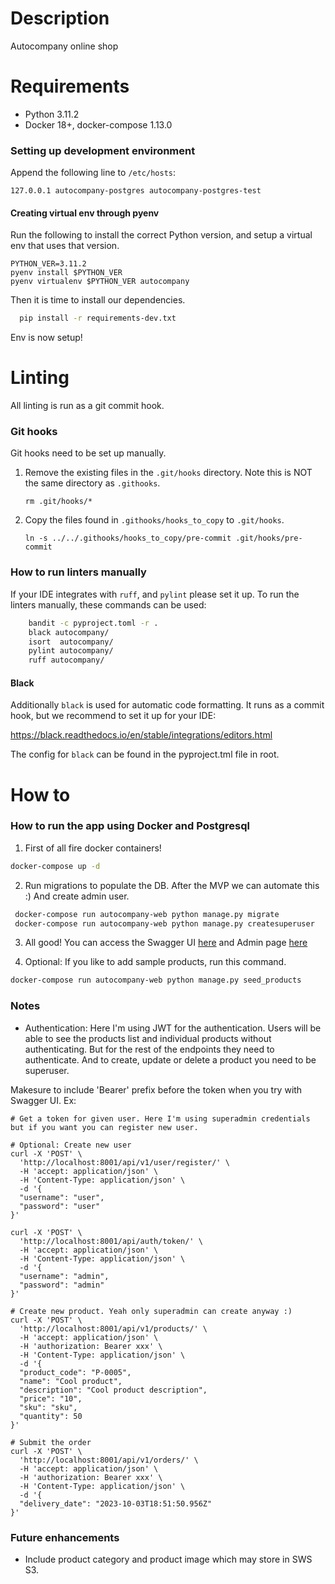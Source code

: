 # Description
 
Autocompany online shop

# Requirements

- Python 3.11.2
- Docker 18+, docker-compose 1.13.0

### Setting up development environment

Append the following line to `/etc/hosts`:
```
127.0.0.1 autocompany-postgres autocompany-postgres-test
```
#### Creating virtual env through pyenv

Run the following to install the correct Python version, and setup a virtual env that uses that version.

```
PYTHON_VER=3.11.2
pyenv install $PYTHON_VER
pyenv virtualenv $PYTHON_VER autocompany
```

Then it is time to install our dependencies.

```sh
  pip install -r requirements-dev.txt
```

Env is now setup! 


# Linting

All linting is run as a git commit hook.

### Git hooks

Git hooks need to be set up manually.
1. Remove the existing files in the `.git/hooks` directory.  Note this is NOT the same directory as `.githooks`.
   ```shell script
   rm .git/hooks/*
   ``` 
2. Copy the files found in `.githooks/hooks_to_copy` to `.git/hooks`. 
   ```shell script
   ln -s ../../.githooks/hooks_to_copy/pre-commit .git/hooks/pre-commit
   ``` 

### How to run linters manually

If your IDE integrates with `ruff`, and `pylint` please set it up.  To run the linters manually, these commands can be used:
```sh
    bandit -c pyproject.toml -r .
    black autocompany/
    isort  autocompany/
    pylint autocompany/
    ruff autocompany/
```

#### Black

Additionally `black` is used for automatic code formatting. It runs as a commit hook, but we recommend
to set it up for your IDE:

https://black.readthedocs.io/en/stable/integrations/editors.html

The config for `black` can be found in the pyproject.tml file in root.


# How to

### How to run the app using Docker and Postgresql


1. First of all fire docker containers!
```sh
docker-compose up -d
```
2. Run migrations to populate the DB. After the MVP we can automate this :) And create admin user.
```sh
 docker-compose run autocompany-web python manage.py migrate
 docker-compose run autocompany-web python manage.py createsuperuser
```
3. All good!  You can access the Swagger UI [here](http://localhost/swagger/) and Admin page [here](http://localhost/admin/)

4. Optional: If you like to add sample products, run this command.
```sh
docker-compose run autocompany-web python manage.py seed_products
```

### Notes

-  Authentication: Here I'm using JWT for the authentication. Users will be able to see the products list and individual
products without authenticating. But for the rest of the endpoints they need to authenticate.
And to create, update or delete a product you need to be superuser.

Makesure to include 'Bearer' prefix before the token when you try with Swagger UI.
Ex: 
```
# Get a token for given user. Here I'm using superadmin credentials but if you want you can register new user.

# Optional: Create new user
curl -X 'POST' \
  'http://localhost:8001/api/v1/user/register/' \
  -H 'accept: application/json' \
  -H 'Content-Type: application/json' \
  -d '{
  "username": "user",
  "password": "user"
}'

curl -X 'POST' \
  'http://localhost:8001/api/auth/token/' \
  -H 'accept: application/json' \
  -H 'Content-Type: application/json' \
  -d '{
  "username": "admin",
  "password": "admin"
}'

# Create new product. Yeah only superadmin can create anyway :) 
curl -X 'POST' \
  'http://localhost:8001/api/v1/products/' \
  -H 'accept: application/json' \
  -H 'authorization: Bearer xxx' \
  -H 'Content-Type: application/json' \
  -d '{
  "product_code": "P-0005",
  "name": "Cool product",
  "description": "Cool product description",
  "price": "10",
  "sku": "sku",
  "quantity": 50
}'

# Submit the order
curl -X 'POST' \
  'http://localhost:8001/api/v1/orders/' \
  -H 'accept: application/json' \
  -H 'authorization: Bearer xxx' \
  -H 'Content-Type: application/json' \
  -d '{
  "delivery_date": "2023-10-03T18:51:50.956Z"
}'
```

### Future enhancements 

- Include product category and product image which may store in SWS S3.
